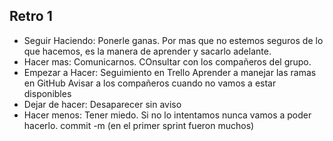 Retro 1
-------

* Seguir Haciendo:
    Ponerle ganas. Por mas que no estemos seguros de lo que hacemos, es la manera de aprender y sacarlo adelante.
* Hacer mas: 
    Comunicarnos.
    COnsultar con los compañeros del grupo.
* Empezar a Hacer:
    Seguimiento en Trello
    Aprender a manejar las ramas en GitHub
    Avisar a los compañeros cuando no vamos a estar disponibles
* Dejar de hacer:
    Desaparecer sin aviso
* Hacer menos:
    Tener miedo. Si no lo intentamos nunca vamos a poder hacerlo.
    commit -m (en el primer sprint fueron muchos) 
